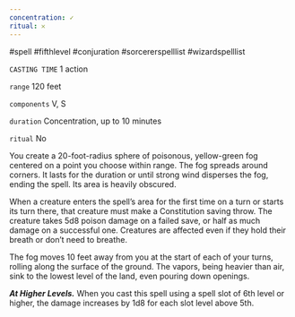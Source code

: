 ```yaml
---
concentration: ✓
ritual: 𐄂
---
```

#spell #fifthlevel #conjuration #sorcererspelllist #wizardspelllist

`CASTING TIME`
1 action

`range`
120 feet

`components`
V, S

`duration`
Concentration, up to 10 minutes

`ritual`
No

You create a 20-foot-radius sphere of poisonous, yellow-green fog centered on a point you choose within range. The fog spreads around corners. It lasts for the duration or until strong wind disperses the fog, ending the spell. Its area is heavily obscured.

When a creature enters the spell’s area for the first time on a turn or starts its turn there, that creature must make a Constitution saving throw. The creature takes 5d8 poison damage on a failed save, or half as much damage on a successful one. Creatures are affected even if they hold their breath or don’t need to breathe.

The fog moves 10 feet away from you at the start of each of your turns, rolling along the surface of the ground. The vapors, being heavier than air, sink to the lowest level of the land, even pouring down openings.

**_At Higher Levels._** When you cast this spell using a spell slot of 6th level or higher, the damage increases by 1d8 for each slot level above 5th.